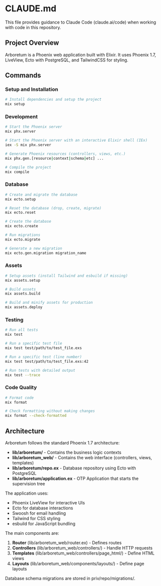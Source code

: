 # CLAUDE.md

This file provides guidance to Claude Code (claude.ai/code) when working with code in this repository.

## Project Overview

Arboretum is a Phoenix web application built with Elixir. It uses Phoenix 1.7, LiveView, Ecto with PostgreSQL, and TailwindCSS for styling.

## Commands

### Setup and Installation

```bash
# Install dependencies and setup the project
mix setup
```

### Development

```bash
# Start the Phoenix server
mix phx.server

# Start the Phoenix server with an interactive Elixir shell (IEx)
iex -S mix phx.server

# Generate Phoenix resources (controllers, views, etc.)
mix phx.gen.[resource|context|schema|etc] ...

# Compile the project
mix compile
```

### Database

```bash
# Create and migrate the database
mix ecto.setup

# Reset the database (drop, create, migrate)
mix ecto.reset

# Create the database
mix ecto.create

# Run migrations
mix ecto.migrate

# Generate a new migration
mix ecto.gen.migration migration_name
```

### Assets

```bash
# Setup assets (install Tailwind and esbuild if missing)
mix assets.setup

# Build assets
mix assets.build

# Build and minify assets for production
mix assets.deploy
```

### Testing

```bash
# Run all tests
mix test

# Run a specific test file
mix test test/path/to/test_file.exs

# Run a specific test (line number)
mix test test/path/to/test_file.exs:42

# Run tests with detailed output
mix test --trace
```

### Code Quality

```bash
# Format code
mix format

# Check formatting without making changes
mix format --check-formatted
```

## Architecture

Arboretum follows the standard Phoenix 1.7 architecture:

- **lib/arboretum/** - Contains the business logic contexts
- **lib/arboretum_web/** - Contains the web interface (controllers, views, templates)
- **lib/arboretum/repo.ex** - Database repository using Ecto with PostgreSQL
- **lib/arboretum/application.ex** - OTP Application that starts the supervision tree

The application uses:
- Phoenix LiveView for interactive UIs
- Ecto for database interactions
- Swoosh for email handling
- Tailwind for CSS styling
- esbuild for JavaScript bundling

The main components are:
1. **Router** (lib/arboretum_web/router.ex) - Defines routes
2. **Controllers** (lib/arboretum_web/controllers/) - Handle HTTP requests
3. **Templates** (lib/arboretum_web/controllers/page_html/) - Define HTML views
4. **Layouts** (lib/arboretum_web/components/layouts/) - Define page layouts

Database schema migrations are stored in priv/repo/migrations/.